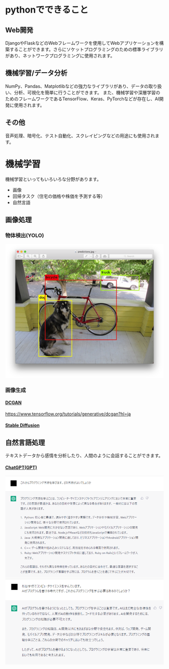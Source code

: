 # pythonでできること

## Web開発
DjangoやFlaskなどのWebフレームワークを使用してWebアプリケーションを構築することができます。さらにソケットプログラミングのための標準ライブラリがあり、ネットワークプログラミングに使用されます。

## 機械学習/データ分析
NumPy、Pandas、Matplotlibなどの強力なライブラリがあり、データの取り扱い、分析、可視化を簡単に行うことができます。
また、機械学習や深層学習のためのフレームワークであるTensorFlow、Keras、PyTorchなどが存在し、AI開発に使用されます。

## その他
音声処理、暗号化、テスト自動化、スクレイピングなどの用途にも使用されます。

# 機械学習

機械学習といってもいろいろな分野があります。

- 画像
- 回帰タスク（住宅の価格や株価を予測する等）
- 自然言語

## 画像処理

### 物体検出(YOLO)

![物体検出(YOLO)](../images/yolo.png)

### 画像生成

#### [DCGAN](https://www.tensorflow.org/tutorials/generative/dcgan?hl=ja)

https://www.tensorflow.org/tutorials/generative/dcgan?hl=ja

#### [Stable Diffusion](https://www.tensorflow.org/tutorials/generative/generate_images_with_stable_diffusion)

## 自然言語処理

テキストデータから感情を分析したり、人間のように会話することができます。

#### [ChatGPT(GPT)](https://openai.com/blog/chatgpt)

![対話例](../images/chatGPT1.png)
![対話例](../images/chatGPT2.png)

